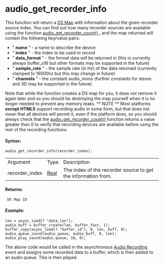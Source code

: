 # audio_get_recorder_info

This function will return a [DS
Map](../../../Data_Structures/DS_Maps/DS_Maps) with information
about the given recorder source index. You can find out how many
recorder sources are available using the function [
audio_get_recorder_count() ](audio_get_recorder_count) , and the map
returned will contain the following key/value pairs:

-   " **name** " - a name to describe the device
-   " **index** " - the index to be used to record
-   " **data_format** " - the format data will be returned in (this is
    currently always buffer_s16 but other formats may be supported in
    the future)
-   " **sample_rate** " - the sample rate (in Hz) of the data returned
    (currently clamped to 16000hz but this may change in future)
-   " **channels** " - the constant audio_mono (further constants for
    stereo and 3D may be supported in the future)

Note that while the function creates a DS map for you, it does *not*
remove it again later and so you should be destroying the map yourself
when it is no longer needed to prevent any memory leaks. ** NOTE ** Most
platforms **except HTML5** support recording audio in some form, but
that does not mean that all devices will permit it, even if the platform
does, so you should always check that the [ audio_get_recorder_count()
](audio_get_recorder_count) function returns a value greater than 0
to verify that recording devices are available before using the rest of
the recording functions.

#### Syntax:

``` gml
audio_get_recorder_info(recorder_index);
```

|                |                                                                            |                                                               |
|----------------|----------------------------------------------------------------------------|---------------------------------------------------------------|
| Argument       | Type                                                                       | Description                                                   |
| recorder_index |  [Real](../../../../../../GameMaker_Language/GML_Overview/Data_Types)  | The index of the recorder source to get the information from. |

#### Returns:

``` gml
 DS Map ID
```

#### Example:

``` gml
len = async_load[? "data_len"];
audio_buff = buffer_create(len, buffer_fast, 1);
buffer_copy(async_load[? "buffer_id"], 0, len, buff, 0);
audio_queue_sound(audio_queue, audio_buff, 0, len);
audio_play_sound(audio_queue, 10, 0);
```

The above code would be called in the asynchronous [Audio
Recording](../../../../../The_Asset_Editors/Object_Properties/Async_Events/Audio_Recording)
event and assigns some recorded data to a buffer, which is then added to
an audio queue. This is then played.
